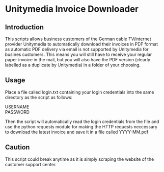 # Unitymedia Invoice Downloader
## Introduction
This scripts allows business customers of the German cable TV/internet provider Unitymedia to automatically download their invoices in PDF format as automatic PDF delivery via email is not supported by Unitymedia for busines customers. This means you will still have to receive your regular paper invoice in the mail, but you will also have the PDF version (clearly labelled as a duplicate by Unitymedia) in a folder of your choosing.

## Usage
Place a file called login.txt containing your login credentials into the same directory as the script as follows:

USERNAME  
PASSWORD

Then the script will automatically read the login credentials from the file and use the python requests module for making the HTTP requests neccessary to download the latest invoice and save it in a file called YYYY-MM.pdf

## Caution

This script could break anytime as it is simply scraping the website of the customer support center.


